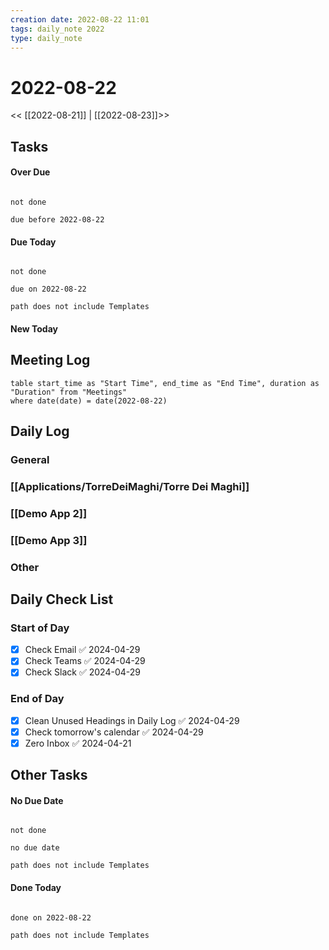 ```yaml
---
creation date: 2022-08-22 11:01
tags: daily_note 2022
type: daily_note
---
```

# 2022-08-22
<< [[2022-08-21]] | [[2022-08-23]]>>

## Tasks

#### Over Due
```tasks

not done

due before 2022-08-22

```

#### Due Today
```tasks

not done

due on 2022-08-22

path does not include Templates

```

#### New Today



## Meeting Log

```dataview
table start_time as "Start Time", end_time as "End Time", duration as "Duration" from "Meetings"
where date(date) = date(2022-08-22)
```
## Daily Log

### General


### [[Applications/TorreDeiMaghi/Torre Dei Maghi]]

### [[Demo App 2]]

### [[Demo App 3]]

### Other

## Daily Check List

### Start of Day
- [x] Check Email ✅ 2024-04-29
- [x] Check Teams ✅ 2024-04-29
- [x] Check Slack ✅ 2024-04-29

### End of Day
- [x] Clean Unused Headings in Daily Log ✅ 2024-04-29
- [x] Check tomorrow's calendar ✅ 2024-04-29
- [x] Zero Inbox ✅ 2024-04-21

## Other Tasks

#### No Due Date
```tasks

not done

no due date

path does not include Templates

```

#### Done Today

```tasks

done on 2022-08-22

path does not include Templates

```
